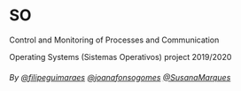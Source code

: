 # SO

Control and Monitoring of Processes and Communication

Operating Systems (Sistemas Operativos) project 2019/2020

###### By [@filipeguimaraes](https://github.com/filipeguimaraes) [@joanafonsogomes]( https://github.com/joanafonsogomes) [@SusanaMarques]( https://github.com/SusanaMarques)
